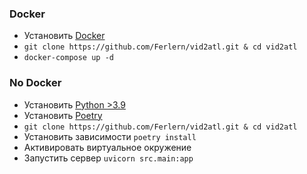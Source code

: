 ### Docker

- Установить [Docker](https://www.docker.com/products/docker-desktop/)
- `git clone https://github.com/Ferlern/vid2atl.git & cd vid2atl`
- `docker-compose up -d`

### No Docker

- Установить [Python >3.9](https://www.python.org/downloads/)
- Установить [Poetry](https://www.jetbrains.com/help/pycharm/poetry.html)
- `git clone https://github.com/Ferlern/vid2atl.git & cd vid2atl`
- Установить зависимости `poetry install`
- Активировать виртуальное окружение
- Запустить сервер `uvicorn src.main:app`
